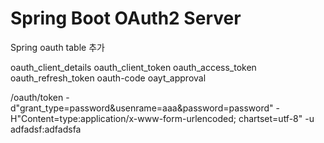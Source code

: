 # Spring Boot OAuth2 Server

Spring oauth table 추가

oauth_client_details
oauth_client_token
oauth_access_token
oauth_refresh_token
oauth-code
oayt_approval

/oauth/token -d"grant_type=password&usenrame=aaa&password=password" -H"Content=type:application/x-www-form-urlencoded; chartset=utf-8" -u adfadsf:adfadsfa
